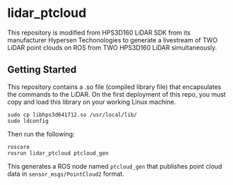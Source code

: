 # lidar_ptcloud

This repository is modified from HPS3D160 LiDAR SDK from its manufacturer Hypersen Techonologies to generate a livestream of TWO LiDAR point clouds on ROS from TWO HPS3D160 LiDAR simultaneously. 

## Getting Started
This repository contains a .so file (compiled library file) that encapsulates the commands to the LiDAR. On the first deployment of this repo, you must copy and load this library on your working Linux machine.
```
sudo cp libhps3d641712.so /usr/local/lib/
sudo ldconfig
```
Then run the following:
```
roscore
rosrun lidar_ptcloud ptcloud_gen
```
This generates a ROS node named `ptcloud_gen` that publishes point cloud data in `sensor_msgs/PointCloud2` format.
